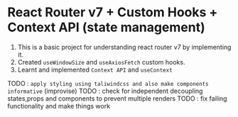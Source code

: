 # React Router v7 + Custom Hooks + Context API (state management)

1. This is a basic project for understanding react router v7 by implementing it.
2. Created `useWindowSize` and `useAxiosFetch` custom hooks.
3. Learnt and implemented `Context API` and `useContext`

TODO : `apply styling using taliwindcss and also make components informative` (improvise)
TODO : check for independent decoupling states,props and components to prevent multiple renders
TODO : fix failing functionality and make things work
